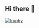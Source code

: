 ## Hi there 👋
[![trophy](https://github-profile-trophy.vercel.app/?username=kmokrejs&title=Experience)](https://github.com/ryo-ma/github-profile-trophy)

<!--
**kmokrejs/kmokrejs** is a ✨ _special_ ✨ repository because its `README.md` (this file) appears on your GitHub profile.

Here are some ideas to get you started:

- 🔭 I’m currently working on ...
- 🌱 I’m currently learning ...
- 👯 I’m looking to collaborate on ...
- 🤔 I’m looking for help with ...
- 💬 Ask me about ...
- 📫 How to reach me: ...
- 😄 Pronouns: ...
- ⚡ Fun fact: ...
-->
